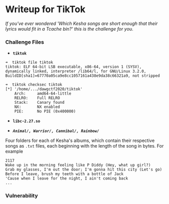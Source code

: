 # Writeup for TikTok

*If you've ever wondered 'Which Kesha songs are short enough that their lyrics would fit in a Tcache bin?' this is the challenge for you.*

### Challenge Files

+  **`tiktok`**

```
➜  tiktok file tiktok
tiktok: ELF 64-bit LSB executable, x86-64, version 1 (SYSV), dynamically linked, interpreter /lib64/l, for GNU/Linux 3.2.0, BuildID[sha1]=67770a05ca9e8cc1057161a438e9da38c66321a9, not stripped

➜  tiktok checksec tiktok
[*] '/home/.../dawgctf2020/tiktok'
    Arch:     amd64-64-little
    RELRO:    Full RELRO
    Stack:    Canary found
    NX:       NX enabled
    PIE:      No PIE (0x400000)
```

+ **`libc-2.27.so`**

+ ***`Animal/, Warrior/, Cannibal/, Rainbow/`***

Four folders for each of Kesha's albums, which contain their respective songs as `.txt` files, each beginning with the length of the song in bytes. For example
```
2117
Wake up in the morning feeling like P Diddy (Hey, what up girl?)
Grab my glasses, I'm out the door; I'm gonna hit this city (Let's go)
Before I leave, brush my teeth with a bottle of Jack
'Cause when I leave for the night, I ain't coming back
...
```

### Vulnerability 






